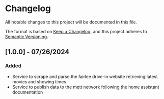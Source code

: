 # Changelog

All notable changes to this project will be documented in this file.

The format is based on [Keep a Changelog](https://keepachangelog.com/en/1.0.0/),
and this project adheres to [Semantic Versioning](https://semver.org/spec/v2.0.0.html).

## [1.0.0] - 07/26/2024

### Added

- Service to scrape and parse the fairlee drive-in website retrieving latest movies and showing times
- Service to publish data to the mqtt network following the home assistant documentation
